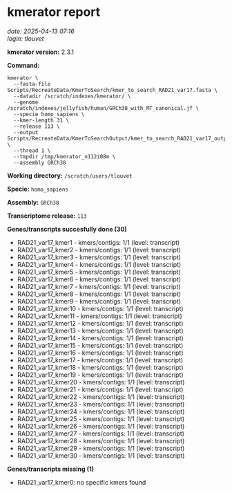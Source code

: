# kmerator report
*date: 2025-04-13 07:16*  
*login: tlouvet*

**kmerator version:** 2.3.1

**Command:**

```
kmerator \
  --fasta-file Scripts/RecreateData/KmerToSearch/kmer_to_search_RAD21_var17.fasta \
  --datadir /scratch/indexes/kmerator/ \
  --genome /scratch/indexes/jellyfish/human/GRCh38_with_MT_canonical.jf \
  --specie homo_sapiens \
  --kmer-length 31 \
  --release 113 \
  --output Scripts/RecreateData/KmerToSearchOutput/kmer_to_search_RAD21_var17_output \
  --thread 1 \
  --tmpdir /tmp/kmerator_n112i08m \
  --assembly GRCh38
```

**Working directory:** `/scratch/users/tlouvet`

**Specie:** `homo_sapiens`

**Assembly:** `GRCh38`

**Transcriptome release:** `113`

**Genes/transcripts succesfully done (30)**

- RAD21_var17_kmer1 - kmers/contigs: 1/1 (level: transcript)
- RAD21_var17_kmer2 - kmers/contigs: 1/1 (level: transcript)
- RAD21_var17_kmer3 - kmers/contigs: 1/1 (level: transcript)
- RAD21_var17_kmer4 - kmers/contigs: 1/1 (level: transcript)
- RAD21_var17_kmer5 - kmers/contigs: 1/1 (level: transcript)
- RAD21_var17_kmer6 - kmers/contigs: 1/1 (level: transcript)
- RAD21_var17_kmer7 - kmers/contigs: 1/1 (level: transcript)
- RAD21_var17_kmer8 - kmers/contigs: 1/1 (level: transcript)
- RAD21_var17_kmer9 - kmers/contigs: 1/1 (level: transcript)
- RAD21_var17_kmer10 - kmers/contigs: 1/1 (level: transcript)
- RAD21_var17_kmer11 - kmers/contigs: 1/1 (level: transcript)
- RAD21_var17_kmer12 - kmers/contigs: 1/1 (level: transcript)
- RAD21_var17_kmer13 - kmers/contigs: 1/1 (level: transcript)
- RAD21_var17_kmer14 - kmers/contigs: 1/1 (level: transcript)
- RAD21_var17_kmer15 - kmers/contigs: 1/1 (level: transcript)
- RAD21_var17_kmer16 - kmers/contigs: 1/1 (level: transcript)
- RAD21_var17_kmer17 - kmers/contigs: 1/1 (level: transcript)
- RAD21_var17_kmer18 - kmers/contigs: 1/1 (level: transcript)
- RAD21_var17_kmer19 - kmers/contigs: 1/1 (level: transcript)
- RAD21_var17_kmer20 - kmers/contigs: 1/1 (level: transcript)
- RAD21_var17_kmer21 - kmers/contigs: 1/1 (level: transcript)
- RAD21_var17_kmer22 - kmers/contigs: 1/1 (level: transcript)
- RAD21_var17_kmer23 - kmers/contigs: 1/1 (level: transcript)
- RAD21_var17_kmer24 - kmers/contigs: 1/1 (level: transcript)
- RAD21_var17_kmer25 - kmers/contigs: 1/1 (level: transcript)
- RAD21_var17_kmer26 - kmers/contigs: 1/1 (level: transcript)
- RAD21_var17_kmer27 - kmers/contigs: 1/1 (level: transcript)
- RAD21_var17_kmer28 - kmers/contigs: 1/1 (level: transcript)
- RAD21_var17_kmer29 - kmers/contigs: 1/1 (level: transcript)
- RAD21_var17_kmer30 - kmers/contigs: 1/1 (level: transcript)


**Genes/transcripts missing (1)**

- RAD21_var17_kmer0: no specific kmers found
